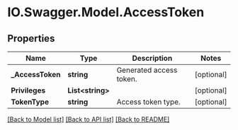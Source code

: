 # IO.Swagger.Model.AccessToken
## Properties

Name | Type | Description | Notes
------------ | ------------- | ------------- | -------------
**_AccessToken** | **string** | Generated access token. | [optional] 
**Privileges** | **List&lt;string&gt;** |  | [optional] 
**TokenType** | **string** | Access token type. | [optional] 

[[Back to Model list]](../README.md#documentation-for-models) [[Back to API list]](../README.md#documentation-for-api-endpoints) [[Back to README]](../README.md)

